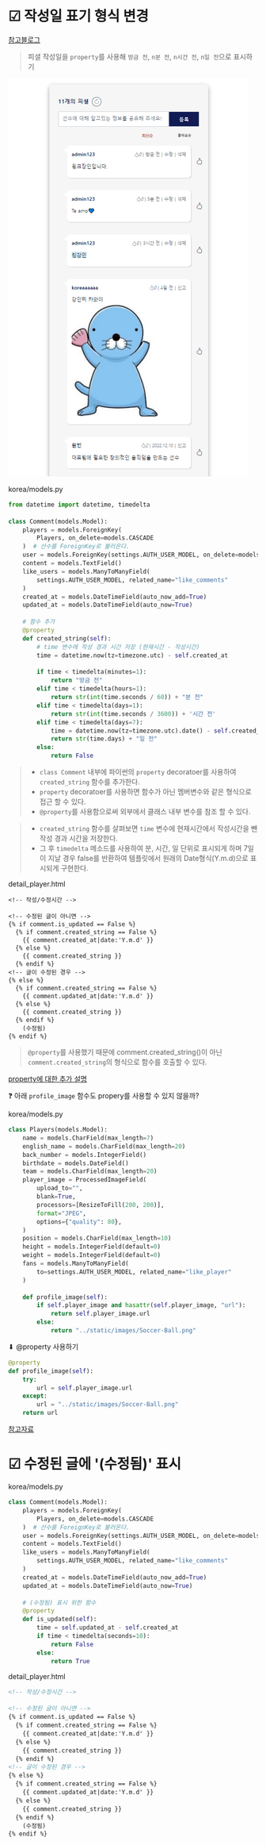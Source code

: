# ☑ 작성일 표기 형식 변경

[참고블로그](https://parkhyeonchae.github.io/2020/05/09/django-project-28/)

> 피셜 작성일을 `property`를 사용해 `방금 전`, `n분 전`, `n시간 전`, `n일 전`으로 표시하기



![image-20230110222547579](베스트일레븐_코드리뷰_2.assets/image-20230110222547579.png)



korea/models.py

```python
from datetime import datetime, timedelta

class Comment(models.Model):
    players = models.ForeignKey(
        Players, on_delete=models.CASCADE
    )  # 선수를 ForeignKey로 불러온다.
    user = models.ForeignKey(settings.AUTH_USER_MODEL, on_delete=models.CASCADE)
    content = models.TextField()
    like_users = models.ManyToManyField(
        settings.AUTH_USER_MODEL, related_name="like_comments"
    )
    created_at = models.DateTimeField(auto_now_add=True)
    updated_at = models.DateTimeField(auto_now=True)

    # 함수 추가
    @property
    def created_string(self):
        # time 변수에 작성 경과 시간 저장 (현재시간 - 작성시간)
        time = datetime.now(tz=timezone.utc) - self.created_at

        if time < timedelta(minutes=1):
            return "방금 전"
        elif time < timedelta(hours=1):
            return str(int(time.seconds / 60)) + "분 전"
        elif time < timedelta(days=1):
            return str(int(time.seconds / 3600)) + '시간 전'
        elif time < timedelta(days=7):
            time = datetime.now(tz=timezone.utc).date() - self.created_at.date()
            return str(time.days) + "일 전"
        else:
            return False
```

> - `class Comment` 내부에 파이썬의 `property` decoratoer를 사용하여 `created_string` 함수를 추가한다.
> - `property` decoratoer를 사용하면 함수가 아닌 멤버변수와 같은 형식으로 접근 할 수 있다.
> - `@property`를 사용함으로써 외부에서 클래스 내부 변수를 참조 할 수 있다.



> - `created_string` 함수를 살펴보면 `time` 변수에 현재시간에서 작성시간을 뺀 작성 경과 시간을 저장한다.
> - 그 후 `timedelta` 메소드를 사용하여 분, 시간, 일 단위로 표시되게 하며 7일이 지날 경우 false를 반환하여 템플릿에서 원래의 Date형식(Y.m.d)으로 표시되게 구현한다.



detail_player.html

```django
<!-- 작성/수정시간 -->

<!-- 수정된 글이 아니면 -->
{% if comment.is_updated == False %}
  {% if comment.created_string == False %}
    {{ comment.created_at|date:'Y.m.d' }}
  {% else %}
    {{ comment.created_string }}
  {% endif %}
<!-- 글이 수정된 경우 -->
{% else %}
  {% if comment.created_string == False %}
    {{ comment.updated_at|date:'Y.m.d' }}
  {% else %}
    {{ comment.created_string }}
  {% endif %}
    (수정됨)
{% endif %}
```

> `@property`를 사용했기 때문에 comment.created_string()이 아닌 `comment.created_string`의 형식으로 함수를 호출할 수 있다.

[property에 대한 추가 설명](https://hamait.tistory.com/827)



❓ 아래 `profile_image` 함수도 propery를 사용할 수 있지 않을까?

korea/models.py

```python
class Players(models.Model):
    name = models.CharField(max_length=7)
    english_name = models.CharField(max_length=20)
    back_number = models.IntegerField()
    birthdate = models.DateField()
    team = models.CharField(max_length=20)
    player_image = ProcessedImageField(
        upload_to="",
        blank=True,
        processors=[ResizeToFill(200, 200)],
        format="JPEG",
        options={"quality": 80},
    )
    position = models.CharField(max_length=10)
    height = models.IntegerField(default=0)
    weight = models.IntegerField(default=0)
    fans = models.ManyToManyField(
        to=settings.AUTH_USER_MODEL, related_name="like_player"
    )

    def profile_image(self):
        if self.player_image and hasattr(self.player_image, "url"):
            return self.player_image.url
        else:
            return "../static/images/Soccer-Ball.png"
```

⬇ @property 사용하기

```python
@property
def profile_image(self):
    try:
        url = self.player_image.url
    except:
        url = "../static/images/Soccer-Ball.png"
    return url
```

[참고자료](https://hwan-hobby.tistory.com/148)



# ☑ 수정된 글에 '(수정됨)' 표시



korea/models.py

```python
class Comment(models.Model):
    players = models.ForeignKey(
        Players, on_delete=models.CASCADE
    )  # 선수를 ForeignKey로 불러온다.
    user = models.ForeignKey(settings.AUTH_USER_MODEL, on_delete=models.CASCADE)
    content = models.TextField()
    like_users = models.ManyToManyField(
        settings.AUTH_USER_MODEL, related_name="like_comments"
    )
    created_at = models.DateTimeField(auto_now_add=True)
    updated_at = models.DateTimeField(auto_now=True)
    
    # (수정됨) 표시 위한 함수
    @property
    def is_updated(self):
        time = self.updated_at - self.created_at
        if time < timedelta(seconds=10):
            return False
        else:
            return True
```



detail_player.html

```html
<!-- 작성/수정시간 -->

<!-- 수정된 글이 아니면 -->
{% if comment.is_updated == False %}
  {% if comment.created_string == False %}
    {{ comment.created_at|date:'Y.m.d' }}
  {% else %}
    {{ comment.created_string }}
  {% endif %}
<!-- 글이 수정된 경우 -->
{% else %}
  {% if comment.created_string == False %}
    {{ comment.updated_at|date:'Y.m.d' }}
  {% else %}
    {{ comment.created_string }}
  {% endif %}
    (수정됨)
{% endif %}
```